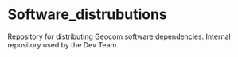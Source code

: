 # Software_distrubutions

Repository for distributing Geocom software dependencies. Internal repository used by the Dev Team.
